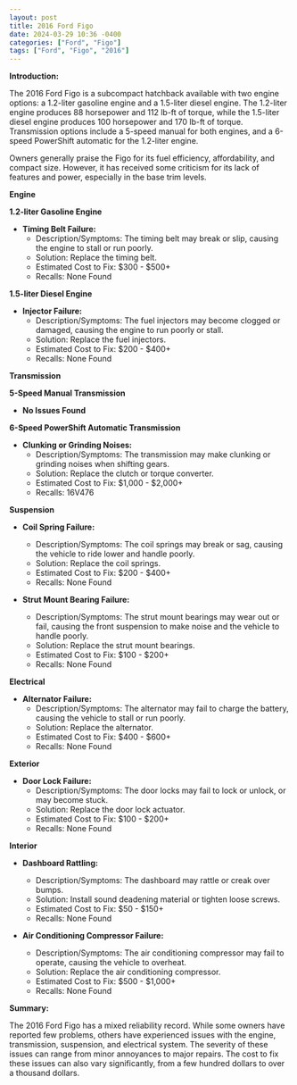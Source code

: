 ```yaml
---
layout: post
title: 2016 Ford Figo
date: 2024-03-29 10:36 -0400
categories: ["Ford", "Figo"]
tags: ["Ford", "Figo", "2016"]
---
```

**Introduction:**

The 2016 Ford Figo is a subcompact hatchback available with two engine options: a 1.2-liter gasoline engine and a 1.5-liter diesel engine. The 1.2-liter engine produces 88 horsepower and 112 lb-ft of torque, while the 1.5-liter diesel engine produces 100 horsepower and 170 lb-ft of torque. Transmission options include a 5-speed manual for both engines, and a 6-speed PowerShift automatic for the 1.2-liter engine.

Owners generally praise the Figo for its fuel efficiency, affordability, and compact size. However, it has received some criticism for its lack of features and power, especially in the base trim levels.

**Engine**

**1.2-liter Gasoline Engine**

* **Timing Belt Failure:**
    * Description/Symptoms: The timing belt may break or slip, causing the engine to stall or run poorly.
    * Solution: Replace the timing belt.
    * Estimated Cost to Fix: $300 - $500+
    * Recalls: None Found

**1.5-liter Diesel Engine**

* **Injector Failure:**
    * Description/Symptoms: The fuel injectors may become clogged or damaged, causing the engine to run poorly or stall.
    * Solution: Replace the fuel injectors.
    * Estimated Cost to Fix: $200 - $400+
    * Recalls: None Found

**Transmission**

**5-Speed Manual Transmission**

* **No Issues Found**

**6-Speed PowerShift Automatic Transmission**

* **Clunking or Grinding Noises:**
    * Description/Symptoms: The transmission may make clunking or grinding noises when shifting gears.
    * Solution: Replace the clutch or torque converter.
    * Estimated Cost to Fix: $1,000 - $2,000+
    * Recalls: 16V476

**Suspension**

* **Coil Spring Failure:**
    * Description/Symptoms: The coil springs may break or sag, causing the vehicle to ride lower and handle poorly.
    * Solution: Replace the coil springs.
    * Estimated Cost to Fix: $200 - $400+
    * Recalls: None Found

* **Strut Mount Bearing Failure:**
    * Description/Symptoms: The strut mount bearings may wear out or fail, causing the front suspension to make noise and the vehicle to handle poorly.
    * Solution: Replace the strut mount bearings.
    * Estimated Cost to Fix: $100 - $200+
    * Recalls: None Found

**Electrical**

* **Alternator Failure:**
    * Description/Symptoms: The alternator may fail to charge the battery, causing the vehicle to stall or run poorly.
    * Solution: Replace the alternator.
    * Estimated Cost to Fix: $400 - $600+
    * Recalls: None Found

**Exterior**

* **Door Lock Failure:**
    * Description/Symptoms: The door locks may fail to lock or unlock, or may become stuck.
    * Solution: Replace the door lock actuator.
    * Estimated Cost to Fix: $100 - $200+
    * Recalls: None Found

**Interior**

* **Dashboard Rattling:**
    * Description/Symptoms: The dashboard may rattle or creak over bumps.
    * Solution: Install sound deadening material or tighten loose screws.
    * Estimated Cost to Fix: $50 - $150+
    * Recalls: None Found

* **Air Conditioning Compressor Failure:**
    * Description/Symptoms: The air conditioning compressor may fail to operate, causing the vehicle to overheat.
    * Solution: Replace the air conditioning compressor.
    * Estimated Cost to Fix: $500 - $1,000+
    * Recalls: None Found

**Summary:**

The 2016 Ford Figo has a mixed reliability record. While some owners have reported few problems, others have experienced issues with the engine, transmission, suspension, and electrical system. The severity of these issues can range from minor annoyances to major repairs. The cost to fix these issues can also vary significantly, from a few hundred dollars to over a thousand dollars.
